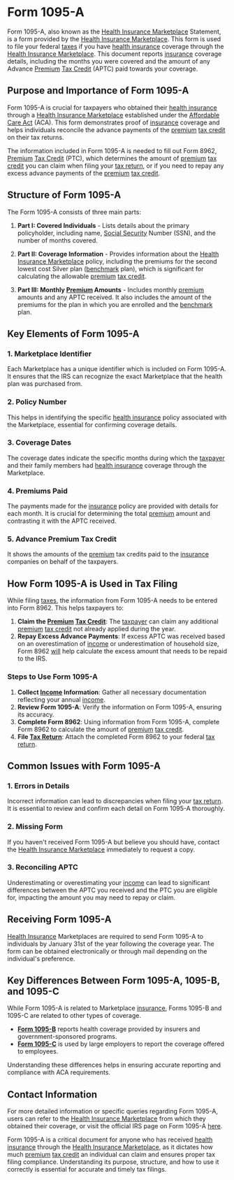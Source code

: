 # Form 1095-A

Form 1095-A, also known as the [Health Insurance Marketplace](../h/health_insurance_marketplace.md) Statement, is a form provided by the [Health Insurance Marketplace](../h/health_insurance_marketplace.md). This form is used to file your federal [taxes](../t/taxes.md) if you have [health insurance](../h/health_insurance.md) coverage through the [Health Insurance Marketplace](../h/health_insurance_marketplace.md). This document reports [insurance](../i/insurance.md) coverage details, including the months you were covered and the amount of any Advance [Premium](../p/premium.md) [Tax Credit](../t/tax_credit.md) (APTC) paid towards your coverage.

## Purpose and Importance of Form 1095-A

Form 1095-A is crucial for taxpayers who obtained their [health insurance](../h/health_insurance.md) through a [Health Insurance Marketplace](../h/health_insurance_marketplace.md) established under the [Affordable Care Act](../a/affordable_care_act.md) (ACA). This form demonstrates proof of [insurance](../i/insurance.md) coverage and helps individuals reconcile the advance payments of the [premium](../p/premium.md) [tax credit](../t/tax_credit.md) on their tax returns.

The information included in Form 1095-A is needed to fill out Form 8962, [Premium](../p/premium.md) [Tax Credit](../t/tax_credit.md) (PTC), which determines the amount of [premium](../p/premium.md) [tax credit](../t/tax_credit.md) you can claim when filing your [tax return](../t/tax_return.md), or if you need to repay any excess advance payments of the [premium](../p/premium.md) [tax credit](../t/tax_credit.md).

## Structure of Form 1095-A

The Form 1095-A consists of three main parts:

1. **Part I: Covered Individuals** - Lists details about the primary policyholder, including name, [Social Security](../s/social_security.md) Number (SSN), and the number of months covered.

2. **Part II: Coverage Information** - Provides information about the [Health Insurance Marketplace](../h/health_insurance_marketplace.md) policy, including the premiums for the second lowest cost Silver plan ([benchmark](../b/benchmark.md) plan), which is significant for calculating the allowable [premium](../p/premium.md) [tax credit](../t/tax_credit.md).

3. **Part III: Monthly [Premium](../p/premium.md) Amounts** - Includes monthly [premium](../p/premium.md) amounts and any APTC received. It also includes the amount of the premiums for the plan in which you are enrolled and the [benchmark](../b/benchmark.md) plan.

## Key Elements of Form 1095-A

### 1. Marketplace Identifier
Each Marketplace has a unique identifier which is included on Form 1095-A. It ensures that the IRS can recognize the exact Marketplace that the health plan was purchased from.

### 2. Policy Number
This helps in identifying the specific [health insurance](../h/health_insurance.md) policy associated with the Marketplace, essential for confirming coverage details.

### 3. Coverage Dates
The coverage dates indicate the specific months during which the [taxpayer](../t/taxpayer.md) and their family members had [health insurance](../h/health_insurance.md) coverage through the Marketplace.

### 4. Premiums Paid
The payments made for the [insurance](../i/insurance.md) policy are provided with details for each month. It is crucial for determining the total [premium](../p/premium.md) amount and contrasting it with the APTC received.

### 5. Advance Premium Tax Credit
It shows the amounts of the [premium](../p/premium.md) tax credits paid to the [insurance](../i/insurance.md) companies on behalf of the taxpayers.

## How Form 1095-A is Used in Tax Filing

While filing [taxes](../t/taxes.md), the information from Form 1095-A needs to be entered into Form 8962. This helps taxpayers to:

1. **Claim the [Premium](../p/premium.md) [Tax Credit](../t/tax_credit.md)**: The [taxpayer](../t/taxpayer.md) can claim any additional [premium](../p/premium.md) [tax credit](../t/tax_credit.md) not already applied during the year.
2. **Repay Excess Advance Payments**: If excess APTC was received based on an overestimation of [income](../i/income.md) or underestimation of household size, Form 8962 [will](../w/will.md) help calculate the excess amount that needs to be repaid to the IRS.

### Steps to Use Form 1095-A

1. **Collect [Income](../i/income.md) Information**: Gather all necessary documentation reflecting your annual [income](../i/income.md).
2. **Review Form 1095-A**: Verify the information on Form 1095-A, ensuring its accuracy.
3. **Complete Form 8962**: Using information from Form 1095-A, complete Form 8962 to calculate the amount of [premium](../p/premium.md) [tax credit](../t/tax_credit.md).
4. **File [Tax Return](../t/tax_return.md)**: Attach the completed Form 8962 to your federal [tax return](../t/tax_return.md).

## Common Issues with Form 1095-A

### 1. Errors in Details
Incorrect information can lead to discrepancies when filing your [tax return](../t/tax_return.md). It is essential to review and confirm each detail on Form 1095-A thoroughly.

### 2. Missing Form
If you haven't received Form 1095-A but believe you should have, contact the [Health Insurance Marketplace](../h/health_insurance_marketplace.md) immediately to request a copy.

### 3. Reconciling APTC
Underestimating or overestimating your [income](../i/income.md) can lead to significant differences between the APTC you received and the PTC you are eligible for, impacting the amount you may need to repay or claim.

## Receiving Form 1095-A

[Health Insurance](../h/health_insurance.md) Marketplaces are required to send Form 1095-A to individuals by January 31st of the year following the coverage year. The form can be obtained electronically or through mail depending on the individual's preference.

## Key Differences Between Form 1095-A, 1095-B, and 1095-C

While Form 1095-A is related to Marketplace [insurance](../i/insurance.md), Forms 1095-B and 1095-C are related to other types of coverage. 

- **[Form 1095-B](../f/form_1095-b.md)** reports health coverage provided by insurers and government-sponsored programs.
- **[Form 1095-C](../f/form_1095-c.md)** is used by large employers to report the coverage offered to employees.

Understanding these differences helps in ensuring accurate reporting and compliance with ACA requirements.

## Contact Information

For more detailed information or specific queries regarding Form 1095-A, users can refer to the [Health Insurance Marketplace](../h/health_insurance_marketplace.md) from which they obtained their coverage, or visit the official IRS page on Form 1095-A [here](https://www.irs.gov/forms-pubs/about-form-1095-a).

Form 1095-A is a critical document for anyone who has received [health insurance](../h/health_insurance.md) through the [Health Insurance Marketplace](../h/health_insurance_marketplace.md), as it dictates how much [premium](../p/premium.md) [tax credit](../t/tax_credit.md) an individual can claim and ensures proper tax filing compliance. Understanding its purpose, structure, and how to use it correctly is essential for accurate and timely tax filings.